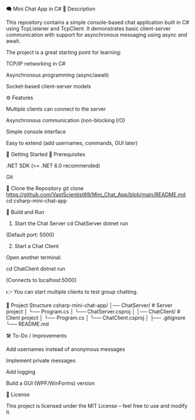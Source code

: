 🗨️ Mini Chat App in C#
📌 Description

This repository contains a simple console-based chat application built in C# using TcpListener and TcpClient.
It demonstrates basic client-server communication with support for asynchronous messaging using async and await.

The project is a great starting point for learning:

TCP/IP networking in C#

Asynchronous programming (async/await)

Socket-based client-server models

⚙️ Features

Multiple clients can connect to the server

Asynchronous communication (non-blocking I/O)

Simple console interface

Easy to extend (add usernames, commands, GUI later)

🚀 Getting Started
🔹 Prerequisites

.NET SDK
 (>= .NET 6.0 recommended)

Git

🔹 Clone the Repository
git clone https://github.com/VastScientist69/Mini_Chat_App/blob/main/README.md
cd csharp-mini-chat-app

🔹 Build and Run
1. Start the Chat Server
cd ChatServer
dotnet run


(Default port: 5000)

2. Start a Chat Client

Open another terminal:

cd ChatClient
dotnet run


(Connects to localhost:5000)

👉 You can start multiple clients to test group chatting.

📂 Project Structure
csharp-mini-chat-app/
│── ChatServer/       # Server project
│   └── Program.cs
│   └── ChatServer.csproj
│
│── ChatClient/       # Client project
│   └── Program.cs
│   └── ChatClient.csproj
│
├── .gitignore
└── README.md

🛠️ To-Do / Improvements

Add usernames instead of anonymous messages

Implement private messages

Add logging

Build a GUI (WPF/WinForms) version

📜 License

This project is licensed under the MIT License – feel free to use and modify it.  
